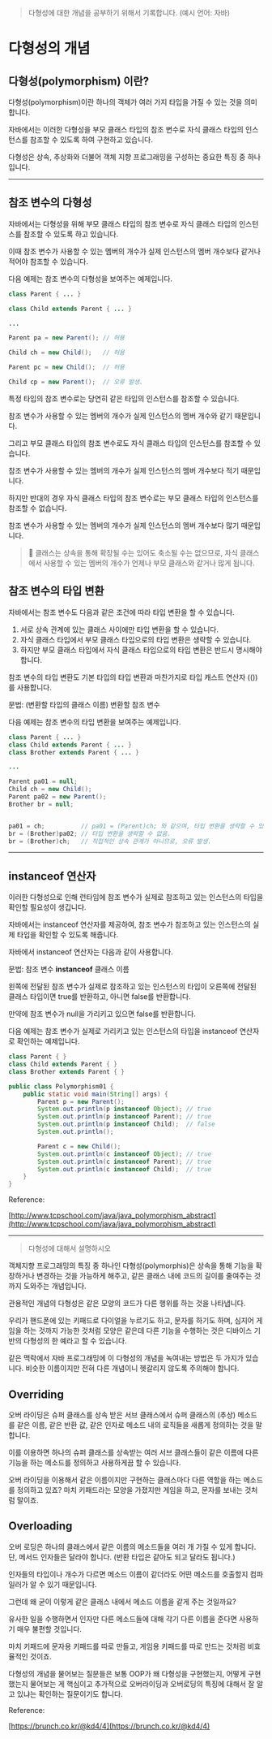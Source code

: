 > 다형성에 대한 개념을 공부하기 위해서 기록합니다. (예시 언어: 자바)

# 다형성의 개념

## 다형성(polymorphism) 이란?

다형성(polymorphism)이란 하나의 객체가 여러 가지 타입을 가질 수 있는 것을 의미합니다.

자바에서는 이러한 다형성을 부모 클래스 타입의 참조 변수로 자식 클래스 타입의 인스턴스를 참조할 수 있도록 하여 구현하고 있습니다.

다형성은 상속, 추상화와 더불어 객체 지향 프로그래밍을 구성하는 중요한 특징 중 하나입니다.

---

## 참조 변수의 다형성

자바에서는 다형성을 위해 부모 클래스 타입의 참조 변수로 자식 클래스 타입의 인스턴스를 참조할 수 있도록 하고 있습니다.

이때 참조 변수가 사용할 수 있는 멤버의 개수가 실제 인스턴스의 멤버 개수보다 같거나 적어야 참조할 수 있습니다.

다음 예제는 참조 변수의 다형성을 보여주는 예제입니다.

```java
class Parent { ... }

class Child extends Parent { ... }

...

Parent pa = new Parent(); // 허용

Child ch = new Child();   // 허용

Parent pc = new Child();  // 허용

Child cp = new Parent();  // 오류 발생.
```

특정 타입의 참조 변수로는 당연히 같은 타입의 인스턴스를 참조할 수 있습니다.

참조 변수가 사용할 수 있는 멤버의 개수가 실제 인스턴스의 멤버 개수와 같기 때문입니다.

그리고 부모 클래스 타입의 참조 변수로도 자식 클래스 타입의 인스턴스를 참조할 수 있습니다.

참조 변수가 사용할 수 있는 멤버의 개수가 실제 인스턴스의 멤버 개수보다 적기 때문입니다.

하지만 반대의 경우 자식 클래스 타입의 참조 변수로는 부모 클래스 타입의 인스턴스를 참조할 수 없습니다.

참조 변수가 사용할 수 있는 멤버의 개수가 실제 인스턴스의 멤버 개수보다 많기 때문입니다.

> 📖 클래스는 상속을 통해 확장될 수는 있어도 축소될 수는 없으므로, 자식 클래스에서 사용할 수 있는 멤버의 개수가 언제나 부모 클래스와 같거나 많게 됩니다.

## 참조 변수의 타입 변환

자바에서는 참조 변수도 다음과 같은 조건에 따라 타입 변환을 할 수 있습니다.

1. 서로 상속 관계에 있는 클래스 사이에만 타입 변환을 할 수 있습니다.
2. 자식 클래스 타입에서 부모 클래스 타입으로의 타입 변환은 생략할 수 있습니다.
3. 하지만 부모 클래스 타입에서 자식 클래스 타입으로의 타입 변환은 반드시 명시해야 합니다.

참조 변수의 타입 변환도 기본 타입의 타입 변환과 마찬가지로 타입 캐스트 연산자 (())를 사용합니다.

문법:
(변환할 타입의 클래스 이름) 변환할 참조 변수

다음 예제는 참조 변수의 타입 변환을 보여주는 예제입니다.

```java
class Parent { ... }
class Child extends Parent { ... }
class Brother extends Parent { ... }

...

Parent pa01 = null;
Child ch = new Child();
Parent pa02 = new Parent();
Brother br = null;


pa01 = ch;          // pa01 = (Parent)ch; 와 같으며, 타입 변환을 생략할 수 있음.
br = (Brother)pa02; // 타입 변환을 생략할 수 없음.
br = (Brother)ch;   // 직접적인 상속 관계가 아니므로, 오류 발생.
```

---

## instanceof 연산자

이러한 다형성으로 인해 런타임에 참조 변수가 실제로 참조하고 있는 인스턴스의 타입을 확인할 필요성이 생깁니다.

자바에서는 instanceof 연산자를 제공하여, 참조 변수가 참조하고 있는 인스턴스의 실제 타입을 확인할 수 있도록 해줍니다.

자바에서 instanceof 연산자는 다음과 같이 사용합니다.

문법:
참조 변수 **instanceof** 클래스 이름

왼쪽에 전달된 참조 변수가 실제로 참조하고 있는 인스턴스의 타입이 오른쪽에 전달된 클래스 타입이면 true를 반환하고, 아니면 false를 반환합니다.

만약에 참조 변수가 null을 가리키고 있으면 false를 반환합니다.

다음 예제는 참조 변수가 실제로 가리키고 있는 인스턴스의 타입을 instanceof 연산자로 확인하는 예제입니다.

```java
class Parent { }
class Child extends Parent { }
class Brother extends Parent { }

public class Polymorphism01 {
    public static void main(String[] args) {
        Parent p = new Parent();
        System.out.println(p instanceof Object); // true
        System.out.println(p instanceof Parent); // true
        System.out.println(p instanceof Child);  // false
        System.out.println();

        Parent c = new Child();
        System.out.println(c instanceof Object); // true
        System.out.println(c instanceof Parent); // true
        System.out.println(c instanceof Child);  // true
    }
}
```

Reference:

[http://www.tcpschool.com/java/java_polymorphism_abstract](http://www.tcpschool.com/java/java_polymorphism_abstract)

---

> 다형성에 대해서 설명하시오

객체지향 프로그래밍의 특징 중 하나인 다형성(polymorphis)은 상속을 통해 기능을 확장하거나 변경하는 것을 가능하게 해주고, 같은 클래스 내에 코드의 길이를 줄여주는 것까지 도와주는 개념입니다.

관용적인 개념의 다형성은 같은 모양의 코드가 다른 행위를 하는 것을 나타냅니다.

우리가 핸드폰에 있는 키패드로 다이얼을 누르기도 하고, 문자를 하기도 하며, 심지어 게임을 하는 것까지 가능한 것처럼 모양은 같은데 다른 기능을 수행하는 것은 디바이스 기반의 다형성의 한 예라고 할 수 있습니다.

같은 맥락에서 자바 프로그래밍에 이 다형성의 개념을 녹여내는 방법은 두 가지가 있습니다. 비슷한 이름이지만 전혀 다른 개념이니 헷갈리지 않도록 주의해야 합니다.

## Overriding

오버 라이딩은 슈퍼 클래스를 상속 받은 서브 클래스에서 슈퍼 클래스의 (추상) 메소드를 같은 이름, 같은 반환 값, 같은 인자로 메소드 내의 로직들을 새롭게 정의하는 것을 말합니다.

이를 이용하면 하나의 슈퍼 클래스를 상속받는 여러 서브 클래스들이 같은 이름에 다른 기능을 하는 메소드를 정의하고 사용하게끔 할 수 있습니다.

오버 라이딩을 이용해서 같은 이름이지만 구현하는 클래스마다 다른 역할을 하는 메소드를 정의하고 있죠? 마치 키패드라는 모양을 가졌지만 게임을 하고, 문자를 보내는 것처럼 말이죠.

## Overloading

오버 로딩은 하나의 클래스에서 같은 이름의 메소드들을 여러 개 가질 수 있게 합니다. 단, 메서드 인자들은 달라야 합니다. (반환 타입은 같아도 되고 달라도 됩니다.)

인자들의 타입이나 개수가 다르면 메소드 이름이 같더라도 어떤 메소드를 호출할지 컴파일러가 알 수 있기 때문입니다.

그런데 왜 굳이 이렇게 같은 클래스 내에서 메소드 이름을 같게 주는 것일까요?

유사한 일을 수행하면서 인자만 다른 메소드들에 대해 각기 다른 이름을 준다면 사용하기 매우 불편할 것입니다.

마치 키패드에 문자용 키패드를 따로 만들고, 게임용 키패드를 따로 만드는 것처럼 비효율적인 것이죠.

다형성의 개념을 물어보는 질문들은 보통 OOP가 왜 다형성을 구현했는지, 어떻게 구현했는지 물어보는 게 핵심이고 추가적으로 오버라이딩과 오버로딩의 특징에 대해서 잘 알고 있냐는 확인하는 질문이기도 합니다.

Reference:

[https://brunch.co.kr/@kd4/4](https://brunch.co.kr/@kd4/4)

